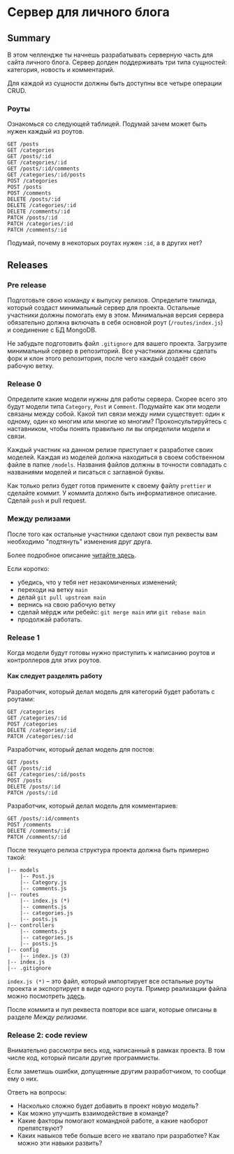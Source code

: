 # Сервер для личного блога

## Summary 

В этом челлендже ты начнешь разрабатывать серверную часть для сайта личного блога. Сервер долден поддерживать три типа сущностей: категория, новость и комментарий.

Для каждой из сущности должны быть доступны все четыре операции CRUD.

### Роуты

Ознакомься со следующей таблицей. Подумай зачем может быть нужен каждый из роутов.

```
GET /posts 
GET /categories 
GET /posts/:id 
GET /categories/:id 
GET /posts/:id/comments 
GET /categories/:id/posts 
POST /categories 
POST /posts 
POST /comments 
DELETE /posts/:id 
DELETE /categories/:id 
DELETE /comments/:id 
PATCH /posts/:id 
PATCH /categories/:id 
PATCH /comments/:id 
```

Подумай, почему в некоторых роутах нужен `:id`, а в других нет?

## Releases 

### Pre release

Подготовьте свою команду к выпуску релизов. Определите тимлида, который создаст минимальный сервер для проекта. Остальные участники должны помогать ему в этом. Минимальная версия сервера обязательно должна включать в себя основной роут (`/routes/index.js`) и соединение с БД MongoDB.

Не забудьте подготовить файл `.gitignore` для вашего проекта.  Загрузите минимальный сервер в репозиторий. Все участники должны сделать форк и клон этого репозитория, после чего каждый создаёт свою рабочую ветку. 

### Release 0

Определите какие модели нужны для работы сервера. Скорее всего это будут модели типа `Category`, `Post` и `Comment`. Подумайте как эти модели связаны между собой. Какой тип связи между ними существует: один к одному, один ко многим или многие ко многим? Проконсультируйтесь с наставником, чтобы понять правильно ли вы определили модели и связи.

Каждый участник на данном релизе приступает к разработке своих моделей. Каждая из моделей должна находиться в своем собственном файле в папке `/models`. Названия файлов должны в точности совпадать с названиями моделей и писаться с заглавной буквы.

Как только релиз будет готов примените к своему файлу `prettier` и сделайте коммит. У коммита должно быть информативное описание. Сделай `push` и pull request.

### Между релизами

После того как остальные участники сделают свои пул реквесты вам необходимо "подтянуть" изменения друг друга.

Более подробное описание [читайте здесь](https://github.com/intocode/group-projects-workflow/blob/main/resources/git-workflow.md).

Если коротко:
- убедись, что у тебя нет незакомиченных изменений;
- переходи на ветку `main`
- делай `git pull upstream main`
- вернись на свою рабочую ветку
- сделай мёрдж или ребейс: `git merge main` или `git rebase main`
- продолжай работать.

### Release 1 

Когда модели будут готовы нужно приступить к написанию роутов и контроллеров для этих роутов.

#### Как следует разделять работу

Разработчик, который делал модель для категорий будет работать с роутами:

```
GET /categories 
GET /categories/:id 
POST /categories 
DELETE /categories/:id 
PATCH /categories/:id 
```

Разработчик, который делал модель для постов:

```
GET /posts 
GET /posts/:id 
GET /categories/:id/posts 
POST /posts 
DELETE /posts/:id 
PATCH /posts/:id 
```

Разработчик, который делал модель для комментариев:

```
GET /posts/:id/comments 
POST /comments 
DELETE /comments/:id 
PATCH /comments/:id 
```

После текущего релиза структура проекта должна быть примерно такой:

```
|-- models
    |-- Post.js
    |-- Category.js
    |-- comments.js
|-- routes
    |-- index.js (*)
    |-- comments.js 
    |-- categories.js
    |-- posts.js
|-- controllers
    |-- comments.js
    |-- categories.js
    |-- posts.js
|-- config
    |-- index.js (3)
|-- index.js
|-- .gitignore
```

`index.js (*)` – это файл, который импортирует все остальные роуты проекта и экспортирует в виде одного роута. Пример реализации файла можно посмотреть [здесь](https://github.com/kuduzow/fake-chat-api/blob/master/routes/index.js).  

После коммита и пул реквеста повтори все шаги, которые описаны в разделе _Между релизами_.

### Release 2: code review

Внимательно рассмотри весь код, написанный в рамках проекта. В том числе код, который писали другие программисты.

Если заметишь ошибки, допущенные другим разработчиком, то сообщи ему о них.

Ответь на вопросы:

- Насколько сложно будет добавить в проект новую модель?
- Как можно улучшить взаимодействие в команде? 
- Какие факторы помогают командной работе, а какие наоборот препятствуют?
- Каких навыков тебе больше всего не хватало при разработке? Как можно эти навыки развить?
